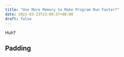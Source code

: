 ```yaml
---
title: "Use More Memory to Make Program Run Faster?"
date: 2022-03-23T23:09:57+08:00
draft: false
---
```


Huh?

<!--more-->

## Padding

